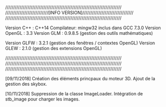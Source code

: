 /////////////////////////////////////////////////////////////////////////
///////////////////////////[INFO VERSION]////////////////////////////////
/////////////////////////////////////////////////////////////////////////

Version C++ : C++14
Compilateur: mingw32 inclus dans GCC 7.3.0
Version OpenGL : 3.3
Version GLM  : 0.9.8.5 	(gestion des outils mathématiques)

Version GLFW : 3.2.1   	(gestion des fenêtres / contextes OpenGL)
Version GLEW : 2.1.0	(gestion des extensions OpenGL)

/////////////////////////////////////////////////////////////////////////
/////////////////////////////////////////////////////////////////////////
/////////////////////////////////////////////////////////////////////////

[09/11/2018]
Création des éléments princpaux du moteur 3D.
Ajout de la gestion des skybox.

[10/11/2018]
Suppression de la classe ImageLoader.
Intégration de stb_image pour charger les images.